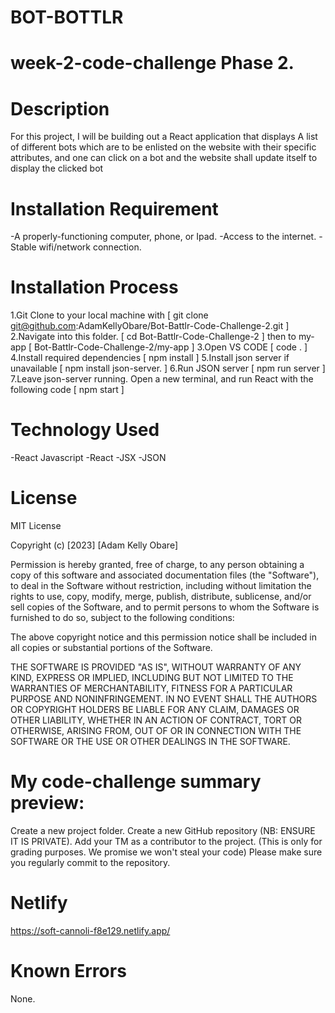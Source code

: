 # BOT-BOTTLR
# week-2-code-challenge Phase 2.

# Description
For this project, I will be building out a React application that displays A list of different bots which are to be enlisted on the website with their specific attributes, and one can click on a bot and the website shall update itself to display the clicked bot

# Installation Requirement
-A properly-functioning computer, phone, or Ipad.
-Access to the internet.
-Stable wifi/network connection.

# Installation Process
1.Git Clone to your local machine with 
 [ git clone git@github.com:AdamKellyObare/Bot-Battlr-Code-Challenge-2.git ]
2.Navigate into this folder.
[ cd Bot-Battlr-Code-Challenge-2 ] then to my-app [ Bot-Battlr-Code-Challenge-2/my-app ]
3.Open VS CODE 
[ code . ]
4.Install required dependencies
[ npm install ]
5.Install json server if unavailable
[ npm install json-server. ]
6.Run JSON server
[ npm run server ]
7.Leave json-server running. Open a new terminal, and run React with the following code 
[ npm start ]

# Technology Used
-React Javascript
-React
-JSX
-JSON

# License
MIT License

Copyright (c) [2023] [Adam Kelly Obare]

Permission is hereby granted, free of charge, to any person obtaining a copy
of this software and associated documentation files (the "Software"), to deal
in the Software without restriction, including without limitation the rights
to use, copy, modify, merge, publish, distribute, sublicense, and/or sell
copies of the Software, and to permit persons to whom the Software is
furnished to do so, subject to the following conditions:

The above copyright notice and this permission notice shall be included in all
copies or substantial portions of the Software.

THE SOFTWARE IS PROVIDED "AS IS", WITHOUT WARRANTY OF ANY KIND, EXPRESS OR
IMPLIED, INCLUDING BUT NOT LIMITED TO THE WARRANTIES OF MERCHANTABILITY,
FITNESS FOR A PARTICULAR PURPOSE AND NONINFRINGEMENT. IN NO EVENT SHALL THE
AUTHORS OR COPYRIGHT HOLDERS BE LIABLE FOR ANY CLAIM, DAMAGES OR OTHER
LIABILITY, WHETHER IN AN ACTION OF CONTRACT, TORT OR OTHERWISE, ARISING FROM,
OUT OF OR IN CONNECTION WITH THE SOFTWARE OR THE USE OR OTHER DEALINGS IN THE
SOFTWARE.

# My code-challenge summary preview:

Create a new project folder.
Create a new GitHub repository (NB: ENSURE IT IS PRIVATE).
Add your TM as a contributor to the project. (This is only for grading purposes. We promise we won't steal your code)
Please make sure you regularly commit to the repository.

# Netlify
https://soft-cannoli-f8e129.netlify.app/
# Known Errors
None.